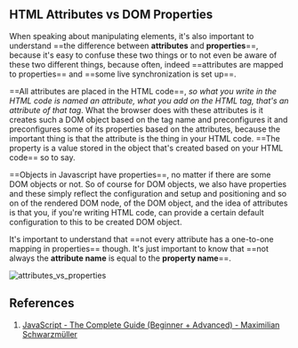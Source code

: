## HTML Attributes vs DOM Properties

When speaking about manipulating elements, it's also important to understand ==the difference between **attributes** and **properties**==, because it's easy to confuse these two things or to not even be aware of these two different things, because often, indeed ==attributes are mapped to properties== and ==some live synchronization is set up==.

==All attributes are placed in the HTML code==, _so what you write in the HTML code is named an attribute, what you add on the HTML tag, that's an attribute of that tag_. What the browser does with these attributes is it creates such a DOM object based on the tag name and preconfigures it and preconfigures some of its properties based on the attributes, because the important thing is that the attribute is the thing in your HTML code. ==The property is a value stored in the object that's created based on your HTML code== so to say.

==Objects in Javascript have properties==, no matter if there are some DOM objects or not. So of course for DOM objects, we also have properties and these simply reflect the configuration and setup and positioning and so on of the rendered DOM node, of the DOM object, and the idea of attributes is that you, if you're writing HTML code, can provide a certain default configuration to this to be created DOM object.

It's important to understand that ==not every attribute has a one-to-one mapping in properties== though. It's just important to know that ==not always the **attribute name** is equal to the **property name**==.

![attributes_vs_properties](../../img/attributes_vs_properties.jpg)

## References

1. [JavaScript - The Complete Guide (Beginner + Advanced) - Maximilian Schwarzmüller](https://www.udemy.com/course/javascript-the-complete-guide-2020-beginner-advanced/?utm_source=adwords&utm_medium=udemyads&utm_campaign=JavaScript_v.PROF_la.EN_cc.ROWMTA-B_ti.6368&utm_content=deal4584&utm_term=_._ag_130756014153_._ad_558386196906_._kw__._de_c_._dm__._pl__._ti_dsa-774930039569_._li_1011789_._pd__._&matchtype=&gclid=Cj0KCQjw0umSBhDrARIsAH7FCoeU9W1FhcfHq4JH6InuqwKQdlnXPY4wnIG6-ZrfGPJ6hyB9zTE0NW8aAvGkEALw_wcB)
